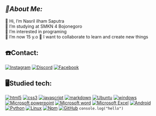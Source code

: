 ## ***🚀About Me:***

👋 Hi, I’m Nasril ilham Saputra  
🧮 I’m studying at SMKN 4 Bojonegoro  
👀 I’m interested in programing   
🌱 I’m now 15 y.o
🧬 I want to collaborate to learn and create new things
## **☎️Contact:**

<a href='https://www.Instagram.com/naasrlilhm_' target="_blank"><img alt='Instagram' src='https://img.shields.io/badge/Instagram-100000?style=flat&logo=Instagram&logoColor=F121EE&labelColor=ffffff&color=ECEDEC'/></a>
<a href='' target="_blank"><img alt='Discord' src='https://img.shields.io/badge/Discord-100000?style=flat&logo=Discord&logoColor=7289d9&labelColor=FFFFFF&color=7289d9'/></a>
<a href='https://www.facebook.com/naz.riel.925?mibextid=ZbWKwL' target="_blank"><img alt='Facebook' src='https://img.shields.io/badge/Facebook-100000?style=flat-square&logo=Facebook&logoColor=216AF4&labelColor=EDECEC&color=216AF4'/></a>
## **🖥️Studied tech:**

<a href='' target="_blank"><img alt='html5' src='https://img.shields.io/badge/HTML5-100000?style=for-the-badge&logo=html5&logoColor=white&labelColor=FF9000&color=FF9000'/></a>
<a href='' target="_blank"><img alt='css3' src='https://img.shields.io/badge/CSS3-100000?style=for-the-badge&logo=css3&logoColor=white&labelColor=2965f1&color=2965f1'/></a>
<a href='' target="_blank"><img alt='javascript' src='https://img.shields.io/badge/JAVASCRIPT-100000?style=for-the-badge&logo=javascript&logoColor=F0DB4F&labelColor=4E4F4C&color=4E4F4C'/></a>
<a href='' target="_blank"><img alt='markdown' src='https://img.shields.io/badge/Markdown-100000?style=for-the-badge&logo=markdown&logoColor=FDFDFF&labelColor=0B0A0A&color=EAE8EA'/></a>
<a href='' target="_blank"><img alt='Ubuntu' src='https://img.shields.io/badge/Ubuntu-100000?style=for-the-badge&logo=Ubuntu&logoColor=F79707&labelColor=FAF7F4&color=FF8E03'/></a>
<a href='' target="_blank"><img alt='windows' src='https://img.shields.io/badge/Windows-100000?style=for-the-badge&logo=windows&logoColor=2A87F0&labelColor=F0E9E9&color=2782DD'/></a>
<a href="" target="_blank"><img alt='Microsoft powerpoint' src='https://img.shields.io/badge/Powerpoint-100000?style=for-the-badge&logo=Microsoft powerpoint&logoColor=FFFCF9&labelColor=ED8D07&color=ED8D07'/></a>
<a href='' target="_blank"><img alt='Microsoft word' src='https://img.shields.io/badge/Word-100000?style=for-the-badge&logo=Microsoft word&logoColor=FFFCF9&labelColor=41A5EE&color=255EBE'/></a>
<a href='' target="_blank"><img alt='Microsoft Excel' src='https://img.shields.io/badge/Excel-100000?style=for-the-badge&logo=Microsoft Excel&logoColor=333533&labelColor=2DD717&color=2BCD27'/></a>
<a href='' target="_blank"><img alt='Android' src='https://img.shields.io/badge/Android-100000?style=for-the-badge&logo=Android&logoColor=06CA06&labelColor=3C3B3B&color=3C3B3B'/></a>
<a href='' target="_blank"><img alt='Python' src='https://img.shields.io/badge/Python-100000?style=for-the-badge&logo=Python&logoColor=FDEE0B&labelColor=1594E4&color=1594E4'/></a>
<a href='' target="_blank"><img alt='Linux' src='https://img.shields.io/badge/Linux-100000?style=for-the-badge&logo=Linux&logoColor=151414&labelColor=FFF9F9&color=F4BF03'/></a>
<a href='' target="_blank"><img alt='Npm' src='https://img.shields.io/badge/Npm-100000?style=for-the-badge&logo=Npm&logoColor=white&labelColor=FA0D0D&color=FA0D0D'/></a>
<a href='' target="_blank"><img alt='GitHub' src='https://img.shields.io/badge/github-100000?style=for-the-badge&logo=GitHub&logoColor=221F1F&labelColor=F4EFEF&color=EDEDED'/></a>
`console.log("hello")`
<!---
NasrilSa/NasrilSa is a ✨ special ✨ repository because its `README.md` (this file) appears on your GitHub profile.
You can click the Preview link to take a look at your changes.
--->
